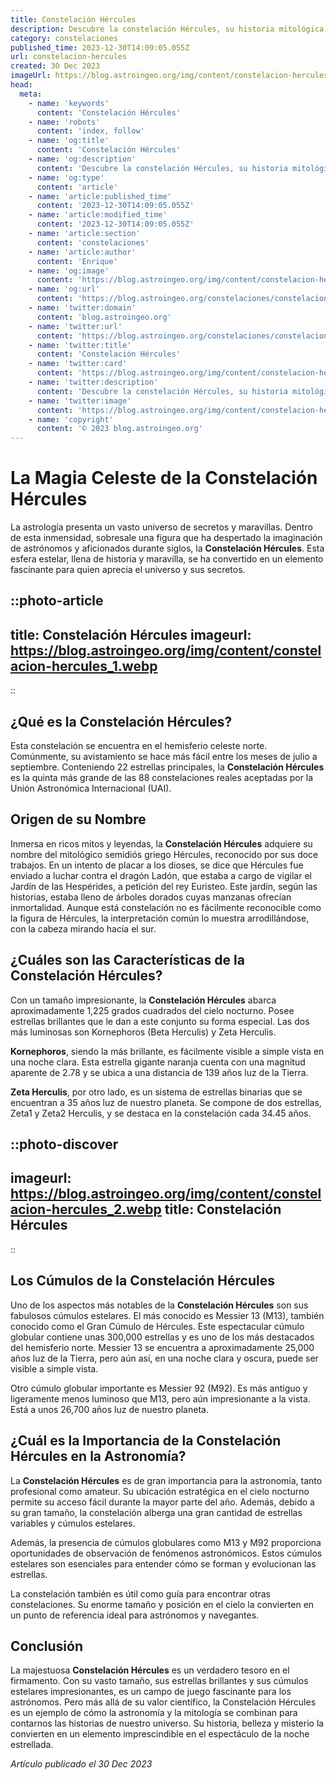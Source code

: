 ```yaml
---
title: Constelación Hércules
description: Descubre la constelación Hércules, su historia mitológica, estrellas principales y objetos celestes. Amplía tu conocimiento astronómico.
category: constelaciones
published_time: 2023-12-30T14:09:05.055Z
url: constelacion-hercules
created: 30 Dec 2023
imageUrl: https://blog.astroingeo.org/img/content/constelacion-hercules_3.webp
head:
  meta:
    - name: 'keywords'
      content: 'Constelación Hércules'
    - name: 'robots'
      content: 'index, follow'
    - name: 'og:title'
      content: 'Constelación Hércules'
    - name: 'og:description'
      content: 'Descubre la constelación Hércules, su historia mitológica, estrellas principales y objetos celestes. Amplía tu conocimiento astronómico.'
    - name: 'og:type'
      content: 'article'
    - name: 'article:published_time'
      content: '2023-12-30T14:09:05.055Z'
    - name: 'article:modified_time'
      content: '2023-12-30T14:09:05.055Z'
    - name: 'article:section'
      content: 'constelaciones'
    - name: 'article:author'
      content: 'Enrique'
    - name: 'og:image'
      content: 'https://blog.astroingeo.org/img/content/constelacion-hercules_3.webp'
    - name: 'og:url'
      content: 'https://blog.astroingeo.org/constelaciones/constelacion-hercules'
    - name: 'twitter:domain'
      content: 'blog.astroingeo.org'
    - name: 'twitter:url'
      content: 'https://blog.astroingeo.org/constelaciones/constelacion-hercules'
    - name: 'twitter:title'
      content: 'Constelación Hércules'
    - name: 'twitter:card'
      content: 'https://blog.astroingeo.org/img/content/constelacion-hercules_3.webp'
    - name: 'twitter:description'
      content: 'Descubre la constelación Hércules, su historia mitológica, estrellas principales y objetos celestes. Amplía tu conocimiento astronómico.'
    - name: 'twitter:image'
      content: 'https://blog.astroingeo.org/img/content/constelacion-hercules_3.webp'
    - name: 'copyright'
      content: '© 2023 blog.astroingeo.org'
---
```

# La Magia Celeste de la Constelación Hércules

La astrología presenta un vasto universo de secretos y maravillas. Dentro de esta inmensidad, sobresale una figura que ha despertado la imaginación de astrónomos y aficionados durante siglos, la **Constelación Hércules**. Esta esfera estelar, llena de historia y maravilla, se ha convertido en un elemento fascinante para quien aprecia el universo y sus secretos. 

::photo-article
---
title: Constelación Hércules
imageurl: https://blog.astroingeo.org/img/content/constelacion-hercules_1.webp
---
::

## ¿Qué es la Constelación Hércules?

Esta constelación se encuentra en el hemisferio celeste norte. Comúnmente, su avistamiento se hace más fácil entre los meses de julio a septiembre. Conteniendo 22 estrellas principales, la **Constelación Hércules** es la quinta más grande de las 88 constelaciones reales aceptadas por la Unión Astronómica Internacional (UAI).

## Origen de su Nombre

Inmersa en ricos mitos y leyendas, la **Constelación Hércules** adquiere su nombre del mitológico semidiós griego Hércules, reconocido por sus doce trabajos. En un intento de placar a los dioses, se dice que Hércules fue enviado a luchar contra el dragón Ladón, que estaba a cargo de vigilar el Jardín de las Hespérides, a petición del rey Euristeo. Este jardín, según las historias, estaba lleno de árboles dorados cuyas manzanas ofrecían inmortalidad. Aunque está constelación no es fácilmente reconocible como la figura de Hércules, la interpretación común lo muestra arrodillándose, con la cabeza mirando hacia el sur.

## ¿Cuáles son las Características de la Constelación Hércules?

Con un tamaño impresionante, la **Constelación Hércules** abarca aproximadamente 1,225 grados cuadrados del cielo nocturno. Posee estrellas brillantes que le dan a este conjunto su forma especial. Las dos más luminosas son Kornephoros (Beta Herculis) y Zeta Herculis.

**Kornephoros**, siendo la más brillante, es fácilmente visible a simple vista en una noche clara. Esta estrella gigante naranja cuenta con una magnitud aparente de 2.78 y se ubica a una distancia de 139 años luz de la Tierra.

**Zeta Herculis**, por otro lado, es un sistema de estrellas binarias que se encuentran a 35 años luz de nuestro planeta. Se compone de dos estrellas, Zeta1 y Zeta2 Herculis, y se destaca en la constelación cada 34.45 años.


::photo-discover
---
imageurl: https://blog.astroingeo.org/img/content/constelacion-hercules_2.webp
title: Constelación Hércules
---
::

## Los Cúmulos de la Constelación Hércules

Uno de los aspectos más notables de la **Constelación Hércules** son sus fabulosos cúmulos estelares. El más conocido es Messier 13 (M13), también conocido como el Gran Cúmulo de Hércules. Este espectacular cúmulo globular contiene unas 300,000 estrellas y es uno de los más destacados del hemisferio norte. Messier 13 se encuentra a aproximadamente 25,000 años luz de la Tierra, pero aún así, en una noche clara y oscura, puede ser visible a simple vista.

Otro cúmulo globular importante es Messier 92 (M92). Es más antiguo y ligeramente menos luminoso que M13, pero aún impresionante a la vista. Está a unos 26,700 años luz de nuestro planeta.

## ¿Cuál es la Importancia de la Constelación Hércules en la Astronomía?

La **Constelación Hércules** es de gran importancia para la astronomía, tanto profesional como amateur. Su ubicación estratégica en el cielo nocturno permite su acceso fácil durante la mayor parte del año. Además, debido a su gran tamaño, la constelación alberga una gran cantidad de estrellas variables y cúmulos estelares.

Además, la presencia de cúmulos globulares como M13 y M92 proporciona oportunidades de observación de fenómenos astronómicos. Estos cúmulos estelares son esenciales para entender cómo se forman y evolucionan las estrellas.

La constelación también es útil como guía para encontrar otras constelaciones. Su enorme tamaño y posición en el cielo la convierten en un punto de referencia ideal para astrónomos y navegantes.

## Conclusión

La majestuosa **Constelación Hércules** es un verdadero tesoro en el firmamento. Con su vasto tamaño, sus estrellas brillantes y sus cúmulos estelares impresionantes, es un campo de juego fascinante para los astrónomos. Pero más allá de su valor científico, la Constelación Hércules es un ejemplo de cómo la astronomía y la mitología se combinan para contarnos las historias de nuestro universo. Su historia, belleza y misterio la convierten en un elemento imprescindible en el espectáculo de la noche estrellada.

_Artículo publicado el 30 Dec 2023_